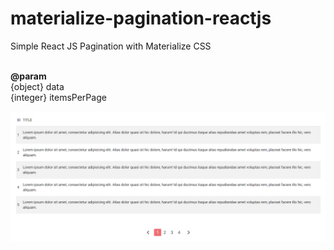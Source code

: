 # materialize-pagination-reactjs
Simple React JS Pagination with Materialize CSS <br/><br/>

<b>@param</b> <br/>
{object} data<br/>
{integer} itemsPerPage<br/>

<p align="center">
  <img src="./screenshot.png"/>

</p>

